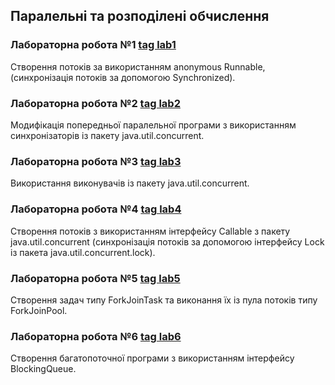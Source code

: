 ## Паралельні та розподілені обчислення

### Лабораторна робота №1 [tag lab1](https://github.com/milina-s/distributed-programming/tree/lab1)
Створення потоків за використанням anonymous Runnable, (синхронізація потоків за допомогою Synchronized).

### Лабораторна робота №2 [tag lab2](https://github.com/milina-s/distributed-programming/tree/lab2)
Модифікація попередньої паралельної програми з використанням синхронізаторів із пакету java.util.concurrent.

### Лабораторна робота №3 [tag lab3](https://github.com/milina-s/distributed-programming/tree/lab3)
Використання виконувачів із пакету java.util.concurrent.

### Лабораторна робота №4 [tag lab4](https://github.com/milina-s/distributed-programming/tree/lab4)
Створення потоків з використанням інтерфейсу Callable з пакету java.util.concurrent (синхронізація потоків за допомогою інтерфейсу Lock із пакета java.util.concurrent.lock).

### Лабораторна робота №5 [tag lab5](https://github.com/milina-s/distributed-programming/tree/lab5)
Створення задач типу ForkJoinTask та виконання їх із пула потоків типу ForkJoinPool.

### Лабораторна робота №6 [tag lab6](https://github.com/milina-s/distributed-programming/tree/lab6)
Створення багатопоточної програми з використанням інтерфейсу BlockingQueue. 

